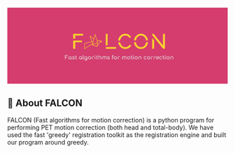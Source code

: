 ![Falcon-logo](Images/Falcon-logo.png)

## 🦅 About FALCON
FALCON (Fast algorithms for motion correction) is a python program for performing PET motion correction (both head and total-body). We have used the fast 'greedy' registration toolkit as the registration engine and built our program around greedy.

